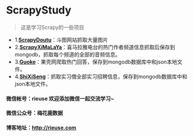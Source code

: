 # ScrapyStudy
> 这是学习Scrapy的一些项目
* 1.**[ScrapyDoutu](https://github.com/rieuse/ScrapyStudy/tree/master/ScrapyDoutu)**：斗图网站抓取大量图片
* 2.**[ScrapyXiMaLaYa](https://github.com/rieuse/ScrapyStudy/tree/master/ScrapyXiMaLaYa)**：喜马拉雅电台的热门作者频道信息抓取后保存到mongodb，抓取每个频道的全部的音频信息。
* 3.**[Guoke](https://github.com/rieuse/ScrapyStudy/tree/master/Guoke)**：果壳网爬取热门回答，保存到mongodb数据库中和json本地文件。
* 4.**[ShiXiSeng](https://github.com/rieuse/ScrapyStudy/tree/master/ShiXiSeng)**：抓取实习僧全部实习招聘信息，保存到mongodb数据库中和json本地文件。

#### 微信帐号：**rieuse 欢迎添加微信一起交流学习~**
#### 微信公众号：**梅花鹿数据**
#### 博客地址：**http://rieuse.com**
